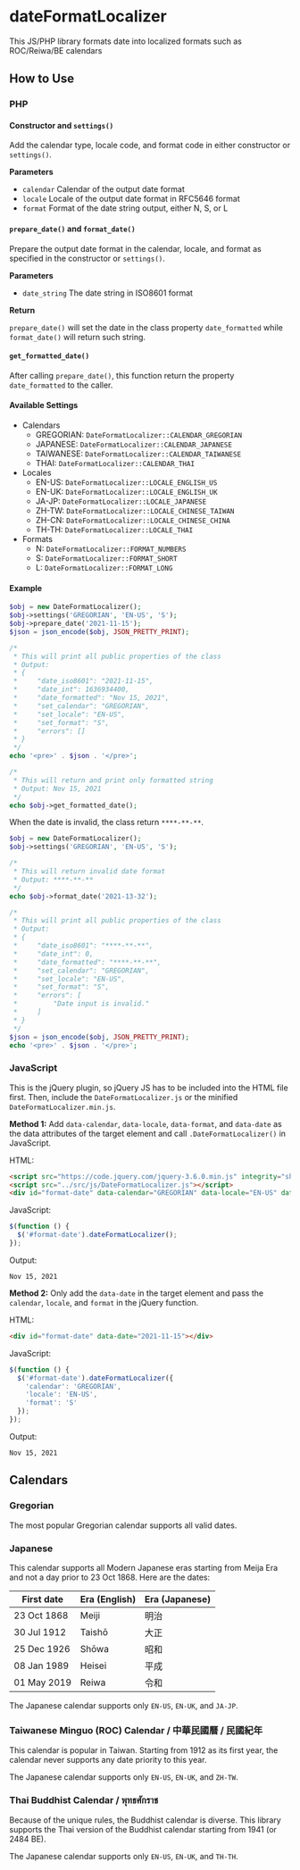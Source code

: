 # dateFormatLocalizer
This JS/PHP library formats date into localized formats such as ROC/Reiwa/BE calendars

## How to Use

### PHP

#### Constructor and `settings()`

Add the calendar type, locale code, and format code in either constructor or `settings()`.

**Parameters**

  * `calendar` Calendar of the output date format
  * `locale` Locale of the output date format in RFC5646 format
  * `format` Format of the date string output, either N, S, or L

#### `prepare_date()` and `format_date()`

Prepare the output date format in the calendar, locale, and format as specified in the constructor or `settings()`.

**Parameters**

  * `date_string` The date string in ISO8601 format

**Return**

`prepare_date()` will set the date in the class property `date_formatted` while `format_date()` will return such string.

#### `get_formatted_date()`

After calling `prepare_date()`, this function return the property `date_formatted` to the caller. 

#### Available Settings

  * Calendars
    * GREGORIAN: `DateFormatLocalizer::CALENDAR_GREGORIAN`
    * JAPANESE: `DateFormatLocalizer::CALENDAR_JAPANESE`
    * TAIWANESE: `DateFormatLocalizer::CALENDAR_TAIWANESE`
    * THAI: `DateFormatLocalizer::CALENDAR_THAI`
  * Locales
    * EN-US: `DateFormatLocalizer::LOCALE_ENGLISH_US`
    * EN-UK: `DateFormatLocalizer::LOCALE_ENGLISH_UK`
    * JA-JP: `DateFormatLocalizer::LOCALE_JAPANESE`
    * ZH-TW: `DateFormatLocalizer::LOCALE_CHINESE_TAIWAN`
    * ZH-CN: `DateFormatLocalizer::LOCALE_CHINESE_CHINA`
    * TH-TH: `DateFormatLocalizer::LOCALE_THAI`
  * Formats
    * N: `DateFormatLocalizer::FORMAT_NUMBERS`
    * S: `DateFormatLocalizer::FORMAT_SHORT`
    * L:  `DateFormatLocalizer::FORMAT_LONG`

#### Example

```PHP
$obj = new DateFormatLocalizer();
$obj->settings('GREGORIAN', 'EN-US', 'S');
$obj->prepare_date('2021-11-15');
$json = json_encode($obj, JSON_PRETTY_PRINT);

/*
 * This will print all public properties of the class
 * Output:
 * {
 *     "date_iso8601": "2021-11-15",
 *     "date_int": 1636934400,
 *     "date_formatted": "Nov 15, 2021",
 *     "set_calendar": "GREGORIAN",
 *     "set_locale": "EN-US",
 *     "set_format": "S",
 *     "errors": []
 * }
 */
echo '<pre>' . $json . '</pre>';

/*
 * This will return and print only formatted string
 * Output: Nov 15, 2021
 */
echo $obj->get_formatted_date();
```

When the date is invalid, the class return `****-**-**`.

```PHP
$obj = new DateFormatLocalizer();
$obj->settings('GREGORIAN', 'EN-US', 'S');

/*
 * This will return invalid date format
 * Output: ****-**-**
 */
echo $obj->format_date('2021-13-32');

/*
 * This will print all public properties of the class
 * Output:
 * {
 *     "date_iso8601": "****-**-**",
 *     "date_int": 0,
 *     "date_formatted": "****-**-**",
 *     "set_calendar": "GREGORIAN",
 *     "set_locale": "EN-US",
 *     "set_format": "S",
 *     "errors": [
 *         "Date input is invalid."
 *     ]
 * }
 */
$json = json_encode($obj, JSON_PRETTY_PRINT);
echo '<pre>' . $json . '</pre>';
```

### JavaScript

This is the jQuery plugin, so jQuery JS has to be included into the HTML file first. Then, include the `DateFormatLocalizer.js` or the minified `DateFormatLocalizer.min.js`.

**Method 1:** Add `data-calendar`, `data-locale`, `data-format`, and `data-date` as the data attributes of the target element and call `.DateFormatLocalizer()` in JavaScript.

HTML:

```HTML
<script src="https://code.jquery.com/jquery-3.6.0.min.js" integrity="sha256-/xUj+3OJU5yExlq6GSYGSHk7tPXikynS7ogEvDej/m4=" crossorigin="anonymous"></script>
<script src="../src/js/DateFormatLocalizer.js"></script>
<div id="format-date" data-calendar="GREGORIAN" data-locale="EN-US" data-format="S" data-date="2021-11-15"></div>
```

JavaScript:

```JavaScript
$(function () {
  $('#format-date').dateFormatLocalizer();
});
```

Output:

```
Nov 15, 2021
```

**Method 2:** Only add the `data-date` in the target element and pass the `calendar`, `locale`, and `format` in the jQuery function.

HTML:

```HTML
<div id="format-date" data-date="2021-11-15"></div>
```

JavaScript:

```JavaScript
$(function () {
  $('#format-date').dateFormatLocalizer({
    'calendar': 'GREGORIAN',
    'locale': 'EN-US',
    'format': 'S'
  });
});
```

Output:

```
Nov 15, 2021
```

## Calendars

### Gregorian

The most popular Gregorian calendar supports all valid dates. 

### Japanese

This calendar supports all Modern Japanese eras starting from Meija Era and not a day prior to 23 Oct 1868. Here are the dates:

| First date  | Era (English) | Era (Japanese) |
|-------------|---------------|----------------|
| 23 Oct 1868 | Meiji         | 明治            |
| 30 Jul 1912 | Taishō        | 大正            |
| 25 Dec 1926 | Shōwa         | 昭和            |
| 08 Jan 1989 | Heisei        | 平成            |
| 01 May 2019 | Reiwa         | 令和            |

The Japanese calendar supports only `EN-US`, `EN-UK`, and `JA-JP`.

### Taiwanese Minguo (ROC) Calendar / 中華民國曆 / 民國紀年

This calendar is popular in Taiwan. Starting from 1912 as its first year, the calendar never supports any date priority to this year.

The Japanese calendar supports only `EN-US`, `EN-UK`, and `ZH-TW`.

### Thai Buddhist Calendar / พุทธศักราช

Because of the unique rules, the Buddhist calendar is diverse. This library supports the Thai version of the Buddhist calendar starting from 1941 (or 2484 BE).

The Japanese calendar supports only `EN-US`, `EN-UK`, and `TH-TH`.